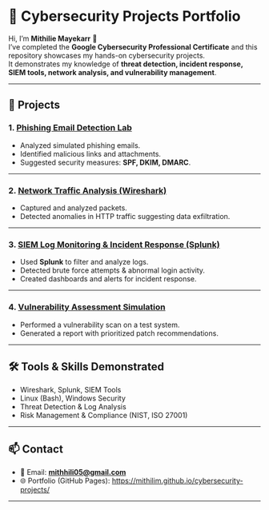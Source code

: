 # 🔐 Cybersecurity Projects Portfolio

Hi, I’m **Mithilie Mayekarr** 👋  
I’ve completed the **Google Cybersecurity Professional Certificate** and this repository showcases my hands-on cybersecurity projects.  
It demonstrates my knowledge of **threat detection, incident response, SIEM tools, network analysis, and vulnerability management**.

---

## 📂 Projects

### 1. [Phishing Email Detection Lab](./phishing-email-detection)
- Analyzed simulated phishing emails.
- Identified malicious links and attachments.
- Suggested security measures: **SPF, DKIM, DMARC**.

---

### 2. [Network Traffic Analysis (Wireshark)](./network-traffic-analysis)
- Captured and analyzed packets.
- Detected anomalies in HTTP traffic suggesting data exfiltration.

---

### 3. [SIEM Log Monitoring & Incident Response (Splunk)](./siem-log-monitoring)
- Used **Splunk** to filter and analyze logs.  
- Detected brute force attempts & abnormal login activity.  
- Created dashboards and alerts for incident response.

---

### 4. [Vulnerability Assessment Simulation](./vulnerability-assessment)
- Performed a vulnerability scan on a test system.  
- Generated a report with prioritized patch recommendations.

---

## 🛠️ Tools & Skills Demonstrated
- Wireshark, Splunk, SIEM Tools  
- Linux (Bash), Windows Security  
- Threat Detection & Log Analysis  
- Risk Management & Compliance (NIST, ISO 27001)  

---

## 📫 Contact
- 📧 Email: **mithhili05@gmail.com**  
- 🌐 Portfolio (GitHub Pages): https://mithilim.github.io/cybersecurity-projects/ 

---
